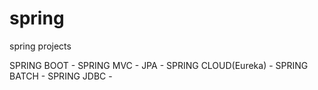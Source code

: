 # spring
spring projects

SPRING BOOT - 
SPRING MVC - 
JPA -
SPRING CLOUD(Eureka) - 
SPRING BATCH - 
SPRING JDBC -
